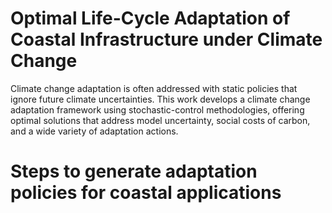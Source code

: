 # Optimal Life-Cycle Adaptation of Coastal Infrastructure under Climate Change
Climate change adaptation is often addressed with static policies that ignore future climate uncertainties. This work develops a climate change adaptation framework using stochastic-control methodologies, offering optimal solutions that address model uncertainty, social costs of carbon, and a wide variety of adaptation actions.

# Steps to generate adaptation policies for coastal applications
